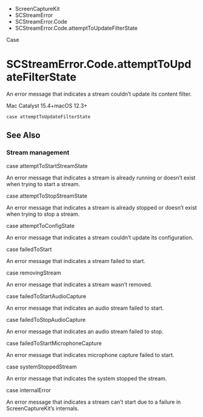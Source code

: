 

- ScreenCaptureKit
- SCStreamError
- SCStreamError.Code
-  SCStreamError.Code.attemptToUpdateFilterState 

Case

# SCStreamError.Code.attemptToUpdateFilterState

An error message that indicates a stream couldn’t update its content filter.

Mac Catalyst 15.4+macOS 12.3+

``` source
case attemptToUpdateFilterState
```

## See Also

### Stream management

case attemptToStartStreamState

An error message that indicates a stream is already running or doesn’t exist when trying to start a stream.

case attemptToStopStreamState

An error message that indicates a stream is already stopped or doesn’t exist when trying to stop a stream.

case attemptToConfigState

An error message that indicates a stream couldn’t update its configuration.

case failedToStart

An error message that indicates a stream failed to start.

case removingStream

An error message that indicates a stream wasn’t removed.

case failedToStartAudioCapture

An error message that indicates an audio stream failed to start.

case failedToStopAudioCapture

An error message that indicates an audio stream failed to stop.

case failedToStartMicrophoneCapture

An error message that indicates microphone capture failed to start.

case systemStoppedStream

An error message that indicates the system stopped the stream.

case internalError

An error message that indicates a stream can’t start due to a failure in ScreenCaptureKit’s internals.

